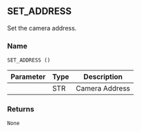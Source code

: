 ## SET\_ADDRESS

Set the camera address.


### Name

`SET_ADDRESS ()`


| Parameter | Type | Description    |
| --------- | ---- | -------------- |
|           | STR  | Camera Address |


### Returns

`None`
